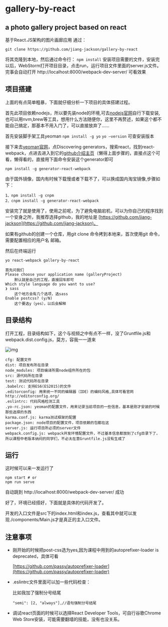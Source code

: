
# gallery-by-react
## a photo gallery project based on react

基于React.JS架构的图片画廊应用
通过：
```
git clone https://github.com/jiang-jackson/gallery-by-react

```
将其克隆到本地，然后通过命令行：
`npm install`
安装项目需要的文件，安装完以后，WebStorm打开项目目录，点击run，运行项目文件里面的server.js文件。
完事会自动打开 http://localhost:8000/webpack-dev-server/ 可看效果


## 项目搭建

上面的有点简单粗暴，下面就仔细分析一下项目的具体搭建过程。

首先此项目依赖nodejs，所以要先装node的环境,可去[nodejs官网]([https://nodejs.org/en/](https://nodejs.org/en/))自行下载安装,也可以用nvm,brew等工具，想用什么方法随便你，这里不再赘述，如果这个都不能自己搞定，那基本不用入门了，可以直接放弃了……

首先安装脚手架工具yeoman
`npm install -g yo`
`yo —version` 可查安装版本

接下来去[yeoman官网](http://yeoman.io/)，点Discovering generators，搜索react，找到react-webpack，点进去进入到它的[github介绍主页](https://github.com/react-webpack-generators/generator-react-webpack#readme)（懒得上面步骤的，直接点这个可看，懒得看的，直接用下面命令安装这个generator即可

`npm install -g generator-react-webpack`

由于国外镜像，国内有时候下载慢或者下载不了，可以换成国内淘宝镜像,步骤如下：

``` 
1、npm install -g cnpm
2、cnpm install -g generator-react-webpack
```

安装完了就是使用了，使用之前呢，为了避免电脑宕机，可以为你自己的程序找到一个安身之所，我推荐选择github，我的地址是 [https://github.com/jiang-jackson](https://github.com/jiang-jackson)。

如果有github的创建一个仓库，用git clone 命令拷到本地来，首次使用git 命令，需要配置相应的用户名 邮箱。


然后在终端运行

`yo react-webpack gallery-by-react`

```
首先问我们
Please choose your application name (galleryProject)
	默认就是自己的工程，直接回车即可
Which style language do you want to use? 
❯ sass 
	这个地方会有几个选项，选sass
Enable postcss? (y/N) 
	这个要选y（yes），以后会解释
```

## 目录结构

打开工程，目录结构如下，这个与视频之中有点不一样，没了Gruntfile.js和webpack.dist.config.js，莫方，容我一一道来

![img](https://camo.githubusercontent.com/462e6799f0488b933d625e0e6ad54b4e422af3c9/68747470733a2f2f7374617469632e64696e6774616c6b2e636f6d2f6d656469612f6c414c4f616a33785f63304248637a7a5f3234335f3238352e706e675f363230783130303030713930672e6a7067)

```
cfg: 配置文件
dist: 项目发布所在目录
node_modules: 项目编译所需node组件所在的包
src: 源代码所在目录
test: 测试代码所在目录
.babelrc: 支持ES6(ES2015)的文件
.editorconfig: 用来统一不同的编辑器（IDE）的编码风格,具体可看官网http://editorconfig.org/
.eslintrc: 代码风格检测工具
.yo-rc.json: yeoman的配置文件，用来记录当前项目的一些信息，基本是刚才安装的时候那些选择的东西
karma.conf.js: karma测试框架的配置
package.json: node项目的配置文件，项目依赖的包都在这
server.js: 运行项目所必须的server文件
webpack.config.js: webpack开发环境配置文件，不过基本信息都放到了cfg目录下了，所以课程中老版本纳闷的同学们，不必太在意Gruntfile.js没有生成了
```

## 运行

这时候可以来一发运行了

```
npm start # or
npm run serve
```

自动跳到 http://localhost:8000/webpack-dev-server/ 成功

好了，环境已经搭好，下面就是具体的代码开发了。

开发的入口文件是src下的index.html和index.js，查看其中就可以发现./components/Main.js才是真正的主入口文件。

## 注意事项

- 刚开始的时候把post-css选为yes,因为课程中用到的autoprefixer-loader is deprecated，具体可看

  [https://github.com/passy/autoprefixer-loader](https://github.com/passy/autoprefixer-loader)

- .eslintrc文件里面可以加一些代码检查：

  比如我加了强制分号结尾

  ```
  "semi": [2, "always"],//语句强制分号结尾
  ```


- 调试react页面的时候可以选择React Developer Tools，可自行谷歌Chrome Web Store安装，可能需要翻墙的技能，没有也没关系。



